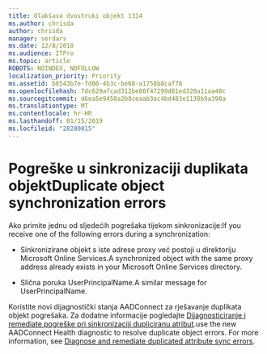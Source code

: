 ```yaml
---
title: Olakšava dvostruki objekt 1314
ms.author: chrisda
author: chrisda
manager: serdars
ms.date: 12/8/2018
ms.audience: ITPro
ms.topic: article
ROBOTS: NOINDEX, NOFOLLOW
localization_priority: Priority
ms.assetid: b8543b7e-fd00-4b3c-be68-a1758b8caf78
ms.openlocfilehash: 7dc629afcad312be80f47299d81ed320a11aa40c
ms.sourcegitcommit: d6ea5e9458a2b8ceaab3ac4bd483e1130b9a398a
ms.translationtype: MT
ms.contentlocale: hr-HR
ms.lasthandoff: 01/15/2019
ms.locfileid: "28280015"
---
```

# <a name="duplicate-object-synchronization-errors"></a><span data-ttu-id="6b6d8-102">Pogreške u sinkronizaciji duplikata objekt</span><span class="sxs-lookup"><span data-stu-id="6b6d8-102">Duplicate object synchronization errors</span></span>

<span data-ttu-id="6b6d8-103">Ako primite jednu od sljedećih pogrešaka tijekom sinkronizacije:</span><span class="sxs-lookup"><span data-stu-id="6b6d8-103">If you receive one of the following errors during a synchronization:</span></span>
  
- <span data-ttu-id="6b6d8-104">Sinkronizirane objekt s iste adrese proxy već postoji u direktoriju Microsoft Online Services.</span><span class="sxs-lookup"><span data-stu-id="6b6d8-104">A synchronized object with the same proxy address already exists in your Microsoft Online Services directory.</span></span>
    
- <span data-ttu-id="6b6d8-105">Slična poruka UserPrincipalName.</span><span class="sxs-lookup"><span data-stu-id="6b6d8-105">A similar message for UserPrincipalName.</span></span>
    
<span data-ttu-id="6b6d8-p101">Koristite novi dijagnostički stanja AADConnect za rješavanje duplikata objekt pogrešaka. Za dodatne informacije pogledajte [Dijagnosticiranje i remediate pogreške pri sinkronizaciji dupliciranu atribut](https://docs.microsoft.com/azure/active-directory/hybrid/how-to-connect-health-diagnose-sync-errors).</span><span class="sxs-lookup"><span data-stu-id="6b6d8-p101">use the new AADConnect Health diagnostic to resolve duplicate object errors. For more information, see [Diagnose and remediate duplicated attribute sync errors](https://docs.microsoft.com/azure/active-directory/hybrid/how-to-connect-health-diagnose-sync-errors).</span></span>
  

